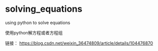 # solving_equations
using python to solve equations


使用python解方程或者方程组

链接：
https://blog.csdn.net/weixin_36474809/article/details/104476870
